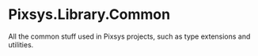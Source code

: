# Pixsys.Library.Common

All the common stuff used in Pixsys projects, such as type extensions and utilities.